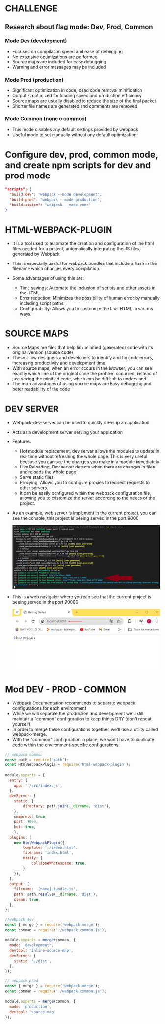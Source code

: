 # CHALLENGE
## Research about flag mode: Dev, Prod, Common

### Mode Dev (development)

- Focused on compilation speed and ease of debugging
- No extensive optimizations are performed
- Source maps are included for easy debugging
- Warning and error messages may be included

### Mode Prod (production)

- Significant optimization in code, dead code removal minification
- Output is optimized for loading speed and production efficiency
- Source maps are usually disabled to reduce the size of the final packet
- Shorter file names are generated and comments are removed

### Mode Common (none o common)

- This mode disables any default settings provided by webpack
- Useful mode to set manually without any default optimization

# Configure dev, prod, common mode, and create npm scripts for dev and prod mode
```json
"scripts": {
  "build:dev": "webpack --mode development",
  "build:prod": "webpack --mode production",
  "build:custom": "webpack --mode none"
}
```


# HTML-WEBPACK-PLUGIN
- It is a tool used to automate the creation and configuration of the html files needed for a project, automatically integrating the JS files generated by Webpack
- This is especially useful for webpack bundles that include a hash in the filename which changes every compilation. 

- Some advantages of using this are:
    - Time savings: Automate the inclusion of scripts and other assets in the HTML.
    - Error reduction: Minimizes the possibility of human error by manually including script paths.
    - Configurability: Allows you to customize the final HTML in various ways.

# SOURCE MAPS
- Source Maps are files that help link minified (generated) code with its original version (source code)
- These allow designers and developers to identify and fix code errors, increasing productivity and development time.
- With source maps, when an error occurs in the browser, you can see exactly which line of the original code the problem occurred, instead of just seeing the minified code, which can be difficult to understand.
- The main advantages of using source maps are Easy debugging and beter readability of the code

# DEV SERVER
- Webpack-dev-server can be used to quickly develop an application
- Acts as a development server serving your application
- Features:
  - Hot module replacement, dev server allows the modules to update in real time without refreshing the whole page. This is very useful because you can see the changes you make in a module inmediately
  - Live Reloading, Dev server detects when there are changes in files and reloads the whole page
  - Serve static files
  - Proxying, Allows you to configure proxies to redirect requests to other servers.
  - It can be easily configured within the webpack configuration file, allowing you to customize the server according to the needs of the project.

- As an example, web server is implement in the current project, you can see the console, this project is beeing served in the port 9000

  ![Screenshot of the console](screenshot-console.png)

- This is a web navigator where you can see that the current project is beeing served in the port 90000

  ![Screenshot of the web navigator](screenshot-navegador.png)

# Mod DEV - PROD - COMMON

- Webpack Documentation recommends to separate webpack configurations for each environment
- While we will separate the production and development we'll still maintain a "common" configuration to keep things DRY (don't repeat yourself). 
- In order to merge these configurations together, we'll use a utility called webpack-merge. 
- With the "common" configuration in place, we won't have to duplicate code within the environment-specific configurations.

```js
// webpack common
const path = require('path');
const HtmlWebpackPlugin = require('html-webpack-plugin');

module.exports = {
  entry: {
    app: './src/index.js',
  },    
  devServer: {
    static: {
	    directory: path.join(__dirname, 'dist'),
	},
    compress: true,
    port: 9000,
    hot: true,
    },
  plugins: [
    new HtmlWebpackPlugin({
        template: './index.html',
        filename: 'index.html',
        minify: {
            collapseWhitespace: true,
        }
    }),
  ],
  output: {
    filename: '[name].bundle.js',
    path: path.resolve(__dirname, 'dist'),
    clean: true,
  },
};
```

```js
//webpack dev
const { merge } = require('webpack-merge');
const common = require('./webpack.common.js');

module.exports = merge(common, {
  mode: 'development',
  devtool: 'inline-source-map',
  devServer: {
    static: './dist',
  },
});
```

```js
// webpack prod
const { merge } = require('webpack-merge');
const common = require('./webpack.common.js');

module.exports = merge(common, {
  mode: 'production',
  devtool: 'source-map'
});
```